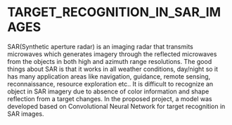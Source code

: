 # TARGET_RECOGNITION_IN_SAR_IMAGES
SAR(Synthetic aperture radar) is an imaging radar that transmits microwaves which generates imagery through the reflected microwaves from the objects in both high and azimuth range resolutions. The good things about SAR is that it works in all weather conditions, day/night so it has many application areas like navigation, guidance, remote sensing, reconnaissance, resource exploration etc.. It is difficult to recognize an object in SAR imagery due to absence of color information and shape reflection from a target changes. In the proposed project, a model was developed based on Convolutional Neural Network for target recognition in SAR images.
